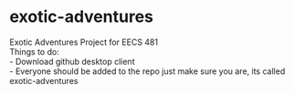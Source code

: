 # exotic-adventures
Exotic Adventures Project for EECS 481 <br>
Things to do: <br>
	- Download github desktop client <br>
	- Everyone should be added to the repo just make sure you are, its called exotic-adventures <br>
